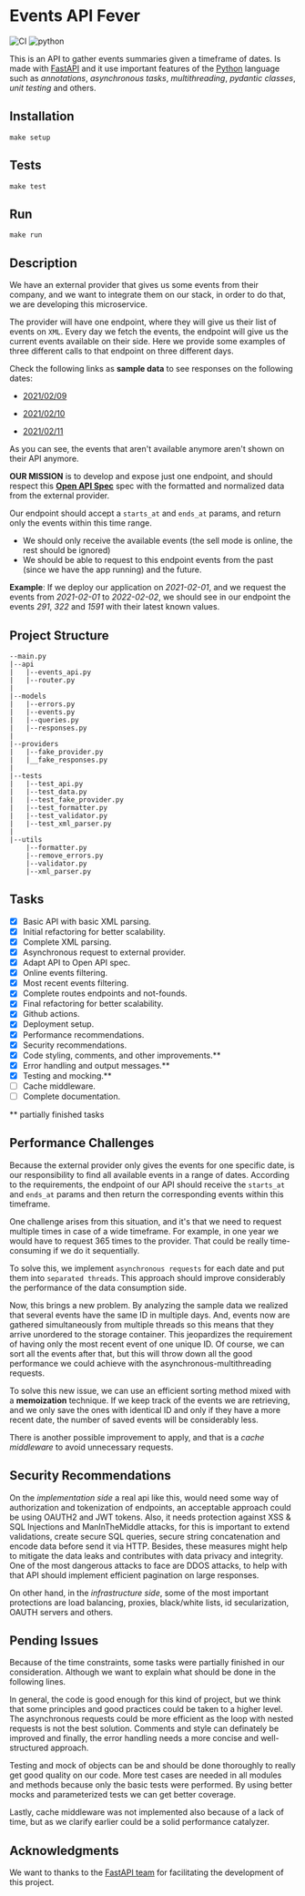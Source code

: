 # **Events API Fever**

![CI](https://github.com/carlosjimz87/eventsAPI/workflows/CI/badge.svg)
![python](https://img.shields.io/badge/python-3.9.1-purple?logo=python)

This is an API to gather events summaries given a timeframe of dates. Is made with [FastAPI](https://fastapi.tiangolo.com/) and it use important features of the [Python](https://www.python.org/) language such as *annotations*, *asynchronous tasks*, *multithreading*, *pydantic classes*, *unit testing* and others.

## Installation

`make setup`

## Tests

`make test`

## Run

`make run`

## Description

We have an external provider that gives us some events from their company, and we want to integrate them on our stack, in order to do that, we are developing this microservice.

The provider will have one endpoint, where they will give us their list of events on `XML`. Every day we fetch the events, the endpoint will give us the current events available on their side. Here we provide some examples of three different calls to that endpoint on three different days.

Check the following links as **sample data**  to see responses on the following dates:

- [2021/02/09](https://gist.githubusercontent.com/miguelgf/fac9761c528befe700be6f94cdccdaa9/raw/80e552779c5c108bf0d076395bc5421784251bc0/response_2021-02-09.xml)

- [2021/02/10](https://gist.githubusercontent.com/miguelgf/38c5a6f6bc7630f9c8fd0a23f4c8327f/raw/203d2d556274369d5f035f079a49a0a45e77b872/response_2021-02-10.xml)

- [2021/02/11](https://gist.githubusercontent.com/miguelgf/37f1bea60e0fa262680e6e5031cfb038/raw/5df981e215949ba04a342acc7a36a18ea1c1310a/response_2021-02-11.xml)


As you can see, the events that aren't available anymore aren't shown on their API anymore.

**OUR MISSION** is to develop and expose just one endpoint, and should respect this [**Open API Spec**](https://app.swaggerhub.com/apis-docs/luis-pintado-feverup/backend-test/1.0.0) spec with the formatted and normalized data from the external provider.

Our endpoint should accept a `starts_at` and `ends_at` params, and return only the events within this time range.
- We should only receive the available events (the sell mode is online, the rest should be ignored)
- We should be able to request to this endpoint events from the past (since we have the app running) and the future. 
  
**Example**: If we deploy our application on *2021-02-01*, and we request the events from *2021-02-01* to *2022-02-02*, we should
see in our endpoint the events *291*, *322* and *1591* with their latest known values. 

## Project Structure

```
--main.py
|--api
|   |--events_api.py
|   |--router.py
|
|--models
|   |--errors.py
|   |--events.py
|   |--queries.py
|   |--responses.py
|
|--providers
|   |--fake_provider.py
|   |__fake_responses.py
|
|--tests
|   |--test_api.py
|   |--test_data.py
|   |--test_fake_provider.py
|   |--test_formatter.py
|   |--test_validator.py
|   |--test_xml_parser.py
|
|--utils
    |--formatter.py
    |--remove_errors.py
    |--validator.py
    |--xml_parser.py
```

## Tasks

- [X] Basic API with basic XML parsing.
- [X] Initial refactoring for better scalability.
- [X] Complete XML parsing.
- [X] Asynchronous request to external provider.
- [X] Adapt API to Open API spec.
- [X] Online events filtering.
- [X] Most recent events filtering.
- [X] Complete routes endpoints and not-founds.
- [X] Final refactoring for better scalability.
- [X] Github actions.
- [X] Deployment setup.
- [X] Performance recommendations.
- [X] Security recommendations.
- [X] Code styling, comments, and other improvements.**
- [X] Error handling and output messages.**
- [X] Testing and mocking.**
- [ ] Cache middleware.
- [ ] Complete documentation.

** partially finished tasks
## Performance Challenges

Because the external provider only gives the events for one specific date, is our responsibility to find all available events in a range of dates. According to the requirements, the endpoint of our API should receive the `starts_at` and `ends_at` params and then return the corresponding events within this timeframe.

One challenge arises from this situation, and it's that we need to request multiple times in case of a wide timeframe. For example, in one year we would have to request 365 times to the provider. That could be really time-consuming if we do it sequentially.

To solve this, we implement `asynchronous requests` for each date and put them into `separated threads`. This approach should improve considerably the performance of the data consumption side.

Now, this brings a new problem. By analyzing the sample data we realized that several events have the same ID in multiple days. And, events now are gathered simultaneously from multiple threads so this means that they arrive unordered to the storage container. This jeopardizes the requirement of having only the most recent event of one unique ID. Of course, we can sort all the events after that, but this will throw down all the good performance we could achieve with the asynchronous-multithreading requests.

To solve this new issue, we can use an efficient sorting method mixed with a **memoization** technique. If we keep track of the events we are retrieving, and we only save the ones with identical ID and only if they have a more recent date, the number of saved events will be considerably less. 

There is another possible improvement to apply, and that is a *cache middleware* to avoid unnecessary requests.

## Security Recommendations

On the *implementation side* a real api like this, would need some way of authorization and tokenization of endpoints, an acceptable approach could be using OAUTH2 and JWT tokens. Also, it needs protection against XSS & SQL Injections and ManInTheMiddle attacks, for this is important to extend validations, create secure SQL queries, secure string concatenation and encode data before send it via HTTP. Besides, these measures might help to mitigate the data leaks and contributes with data privacy and integrity. One of the most dangerous attacks to face are DDOS attacks, to help with that API should implement efficient pagination on large responses.

On other hand, in the *infrastructure side*, some of the most important protections are load balancing, proxies, black/white lists, id secularization, OAUTH servers and others.

## Pending Issues

Because of the time constraints, some tasks were partially finished in our consideration. Although we want to explain what should be done in the following lines.

In general, the code is good enough for this kind of project, but we think that some principles and good practices could be taken to a higher level. The asynchronous requests could be more efficient as the loop with nested requests is not the best solution. Comments and style can definately be improved and finally, the error handling needs a more concise and well-structured approach.

Testing and mock of objects can be and should be done thoroughly to really get good quality on our code. More test cases are needed in all modules and methods because only the basic tests were performed. By using better mocks and parameterized tests we can get better coverage.

Lastly, cache middleware was not implemented also because of a lack of time, but as we clarify earlier could be a solid performance catalyzer.
## Acknowledgments

We want to thanks to the [FastAPI team](https://github.com/tiangolo/fastapi/graphs/contributors) for facilitating the development of this project.
